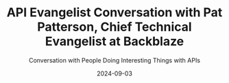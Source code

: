 ---
title: API Evangelist Conversation with Pat Patterson, Chief Technical Evangelist at Backblaze
description: This is the first actual edition of the API Evangelist Conversation podcast with my friend Pat Patterson, the Chief Technical Evangelist at Backblaze. Always enjoy learning from Pat as we dove into the meaning behind his title, as well as how Backblaze has standardized their API around the Amazon S3 storage API--essentially treating the API as the industry standard for storage.
date: 2024-09-03
youtubeId: m2b_bhmMBSs
guestName: Pat Patterson
guestRole: Chief Technical Evangelist
guestCompany: Backblaze
guestIndustry: Storage
guestImage: /assets/img/people/pat-patterson-headshot.png
bio: Pat has evangelism experience across four enterprise software companies in the end user computing, data, integration and identity spaces.
obfuscated: false
summary: Learning more about what it means to be a technical evangelist, and how the Amazon S3 API is considered to be a standard for cloud storage.
subtitle: Conversation with People Doing Interesting Things with APIs
audio_file: https://kinlane-productions2.s3.amazonaws.com/api-evangelist-conversations/api-evangelist-conversation-2024-09-03-pat-patterson-backblaze.wav
audio_length: 140133244
sound_cloud: https://soundcloud.com/kinlane/api-evangelist-conversation-with-pat-patterson-chief-technical-evangelist-at-backblaze
duration: '0:17:59'
publish_date: "2024-09-03 15:00:00"
url: https://conversations.apievangelist.com/sessions/2024-09-03-pat-patterson-backblaze.html
tags:
  - Cloud Storage
  - Amazon S3
  - Evangelism
partnerImage: https://kinlane-productions2.s3.amazonaws.com/api-evangelist-partners/bump-banner-728.png
partnerUrl: https://bit.ly/3MEOGa9  
partnerTitle: The API doc platform for Tech Writers & Engineers
conversation:

  - question: Who are you?
    answer: >
      I am Pat Patterson.

  - question: What is your role?
    answer: >
      I have the wonderful, grandiose title of Chief Technical Evangelist at Backblaze.

  - question: Why do you use the title technical evangelist?
    answer: >
      I focus on our cloud object storage product, Backblaze B2, and a lot of my audience are developers, but a lot of them are not. They might be DevOps engineers or admins, so I chose that title to emphasize that broad reach.

  - question: What industry do you work in?
    answer: >
      We were founded in 2007, doing Mac and PC backup, and successfully did that for a few years. And the founders realized, "Wow, we've built a cloud storage platform for backing up people's laptops. We could generalize this into cloud object storage." And so they did that, in 2016, and then added an S3-compatible API in 2020. And here we are today with thousands of customers happily backing up, storing media, writing whole applications around cloud object storage on Backblaze.

  - question: What do you mean by S3-compatible storage?
    answer: >
      So, S3 was the original cloud web service, in 2006. It was the very first Amazon web service, and they defined an API. I'm not going to get into the details of whether or not it's RESTful, but it's a relatively simple interface for uploading data for storage in Amazon's cloud. So they obviously had fantastic first-mover advantage there. As more cloud providers came along, I saw this pattern: some of them, as Backblaze did, brought up cloud storage and maybe had their own API that was similar to S3, but there were so many utilities and applications that used Amazon's S3 API that the market coalesced around it as a de facto standard. And I've got to be fair to the guys, AWS did a great job with that API. The authentication is... Actually, that's a good topic to talk about later, how authentication happens with S3, because they made different choices from other products that were around at the time, but it's very amenable to third party providers providing their own cloud object storage. And then even Amazon's own SDKs and CLI and so on, you can just override the endpoint URL and use them with Backblaze or MinIO, or whatever other object storage that you happen to be using. 

  - question: Is the Amazon S3 API a standard?
    answer: >
      It's interesting. This whole industry relies on Amazon's documentation, which is more or less accurate. We don't have a W3C or whatever, issuing these things - on a date, with a public process, the documents are there. And then, tomorrow, Amazon could announce, "Oh, here's a new S3 feature, and this is how it works, and these are the parameters." And then, we'll look at it and say, "Okay." Well, we won't necessarily jump on day one and say, "Oh, wow, scramble. Implement this!", but we'll look at it, "Amazon's done this. Is this something our customers need? Is this relevant to our space here?" And ultimately, "We'd better implement this; there's customer demand here, we can implement this." It's an interesting situation to be in; S3 compatibility is defined very dynamically. If your customer tests a particular product and it works, then, for their purposes, it's S3-compatible. There is no official test harness that you can run and get a stamp of approval from AWS.

  - question: How long have you been an evangelist?
    answer: >
      I'd say twenty years now. When I started, there wasn't even that title. I think there was probably one evangelist in the industry and it was Guy Kawasaki at Apple, probably, at that time. I think my title was something like technical architect, and I was working on single sign-on at Sun Microsystems, God rest its soul. We made a decision to open source that project, and the director of engineering pointed at me and said, "Pat, you're good at talking to people. You be the community guy." There was a bit of learning from other projects; Open source was a big thing at Sun at the time, and you had Glassfish and these other projects, OpenSolaris, but there was a lot of just making it up as you went along, building a community around an open source product; that was 2004. So that's really what I've been doing for the past 20 years, educating hands-on technical professionals on how best to use a particular platform, technology, you name it. 

  - question: What is the most effective tool in your API toolbox?
    answer: >
      Code. I would say sample code is just essential. What I love about my job is that I'm continually coding, in many different programming languages. And I get a bit confused now, sometimes I start putting semicolons in my Python and things like that. As a teaching aid, didactic aid, I suppose I could say, code is invaluable. If you can give somebody something that runs, that solves something close to their problem, they've got a starting point that they can work from. These days, when you can not only point somebody at a GitHub repo, but you can point them at a Docker image that has a running version of that code, they can get started immediately. So, there is nothing better than working code for teaching a new concept. 

  - question: What is a priority for you right now?
    answer: >
      It's really explaining the new features that we are releasing. So, again, that's coding, that's part of it. But also there is technical writing, writing articles, presenting webinars. It's bringing that together because this job, as you know, is way more than just sitting and writing sample code. There's a Venn diagram of people who really understand a particular technology and then people who would be comfortable standing up in front of 500 hungry developers and explaining it, and that intersection is quite narrow. That's what I'm always doing. It's like balancing: I could go deep and write code and have a lot of fun, but if I do that for too long, I'm not actually communicating it, sending it out there. People forget who you are if you go dark for too long. On the other hand, if you're out on the road at conferences and networking and glad-handing, you get out of touch with what's happening in the technology. So, all the time I'm balancing those two sides in order to do my job for the company. I'm not like a sales guy with an ARR target, but the intention of hiring an evangelist is they have a positive effect on your revenue. 

  - question: What keeps you going each day?
    answer: >
      It's really the interaction with the community, actually having a sense that you're making a difference, solving problems, answering questions and getting that feedback that what you've created has worth and meaning and is making a difference. That's huge for me. It cannot be a one way street. Anybody that's had a conversation with me will be so bored! Another way I describe this role, it's like you're a bridge between product teams within the company and that external community of hands-on technical professionals: developers, DevOps, admins. On one side of the bridge, there's that outbound role of, "Hey, here's the new feature. Here's some sample code. Here's a webinar that explains how to do it, and you can ask questions at the end." But on the other side of the street, you're bringing back in those experiences, that feedback, the fact that, "Oh, this is great, but it doesn't really handle this common condition. This feature works great for production, but the developer experience is a bit lacking." As an evangelist, you're not part of the community, you're in the community. And having those interactions, bringing that experience back is very, very rewarding.
---